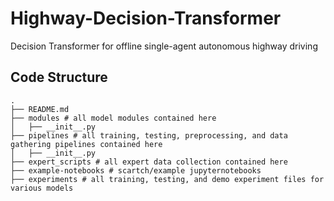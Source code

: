 # Highway-Decision-Transformer
Decision Transformer for offline single-agent autonomous highway driving

## Code Structure
```
.
├── README.md
├── modules # all model modules contained here
│   ├── __init__.py
├── pipelines # all training, testing, preprocessing, and data gathering pipelines contained here
│   ├── __init__.py
├── expert_scripts # all expert data collection contained here
├── example-notebooks # scartch/example jupyternotebooks
├── experiments # all training, testing, and demo experiment files for various models

    
